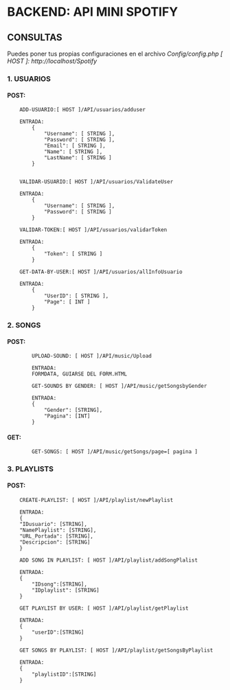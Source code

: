 # BACKEND: API MINI SPOTIFY

## CONSULTAS
Puedes poner tus propias configuraciones en el archivo _Config/config.php_
_[ HOST ]: http://localhost/Spotify_

### 1. USUARIOS

#### POST:
```
    ADD-USUARIO:[ HOST ]/API/usuarios/adduser
    
    ENTRADA:
        {
            "Username": [ STRING ],
            "Password": [ STRING ],
            "Email": [ STRING ],
            "Name": [ STRING ],
            "LastName": [ STRING ]
        }


```
```
    VALIDAR-USUARIO:[ HOST ]/API/usuarios/ValidateUser
    
    ENTRADA:
        {
            "Username": [ STRING ],
            "Password": [ STRING ]
        }
```

```
    VALIDAR-TOKEN:[ HOST ]/API/usuarios/validarToken
    
    ENTRADA:
        {
            "Token": [ STRING ]
        }
```

```
    GET-DATA-BY-USER:[ HOST ]/API/usuarios/allInfoUsuario
    
    ENTRADA:
        {
            "UserID": [ STRING ],
            "Page": [ INT ]
        }
```

### 2.  SONGS
####    POST:
```
        UPLOAD-SOUND: [ HOST ]/API/music/Upload
        
        ENTRADA:
        FORMDATA, GUIARSE DEL FORM.HTML
```
```
        GET-SOUNDS BY GENDER: [ HOST ]/API/music/getSongsbyGender
        
        ENTRADA:
        {
            "Gender": [STRING],
            "Pagina": [INT]
        }
```
####    GET:
```
        GET-SONGS: [ HOST ]/API/music/getSongs/page=[ pagina ]
```
### 3.  PLAYLISTS
####    POST:
```
    CREATE-PLAYLIST: [ HOST ]/API/playlist/newPlaylist

    ENTRADA:
    {
    "IDusuario": [STRING],
    "NamePlaylist": [STRING],
    "URL_Portada": [STRING],
    "Descripcion": [STRING]
    }
```
```
    ADD SONG IN PLAYLIST: [ HOST ]/API/playlist/addSongPlalist
    
    ENTRADA:
    {
        "IDsong":[STRING],
        "IDplaylist": [STRING]
    }
```
```
    GET PLAYLIST BY USER: [ HOST ]/API/playlist/getPlaylist
    
    ENTRADA:
    {
        "userID":[STRING]
    }
```
```
    GET SONGS BY PLAYLIST: [ HOST ]/API/playlist/getSongsByPlaylist
    
    ENTRADA:
    {
        "playlistID":[STRING]
    }
```


